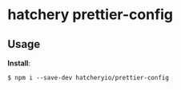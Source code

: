 # hatchery prettier-config


## Usage

**Install**:

```npm
$ npm i --save-dev hatcheryio/prettier-config
```